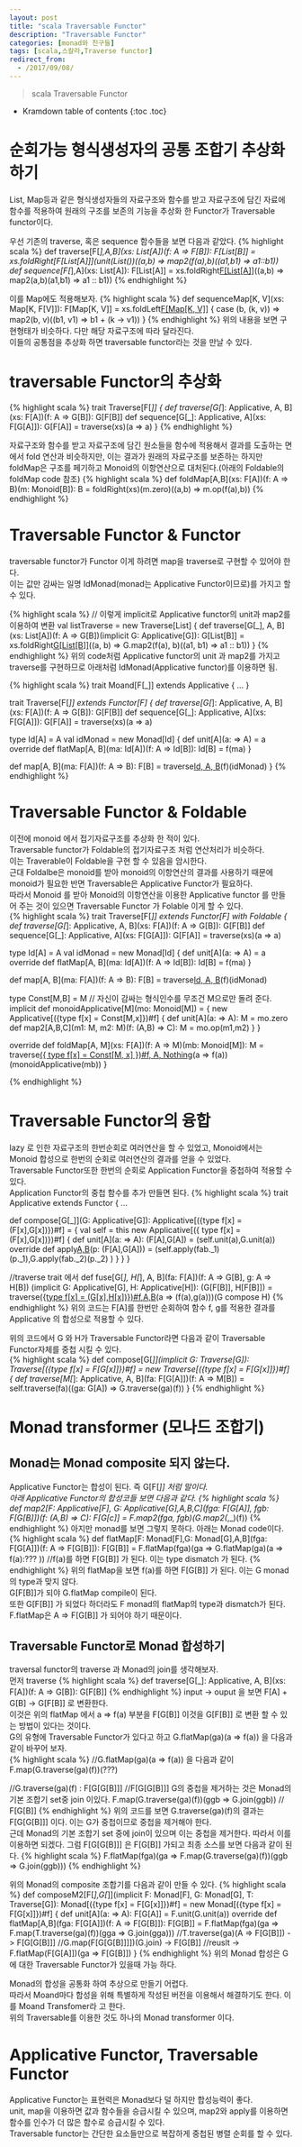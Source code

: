 ```yaml
---
layout: post
title: "scala Traversable Functor"
description: "Traversable Functor"
categories: [monad와 친구들]
tags: [scala,스칼라,Traverse functor]
redirect_from:
  - /2017/09/08/
---
```


> scala Traversable Functor


* Kramdown table of contents
{:toc .toc}

# 순회가능 형식생성자의 공통 조합기 추상화 하기
List, Map등과 같은 형식생성자들의 자료구조와 함수를 받고 자료구조에 담긴 자료에 함수를 적용하여 원래의 구조를 보존의 기능을 추상화 한 Functor가 Traversable functor이다.  

우선 기존의 traverse, 혹은 sequence 함수들을 보면 다음과 같았다.
{% highlight scala %}
def traverse[F[_],A,B](xs: List[A])(f: A => F[B]): F[List[B]] = 
  xs.foldRight[F[List[A]]](unit(List())((a,b) => map2(f(a),b)((a1,b1) => a1::b1))
def sequence[F[_],A](xs: List[A]): F[List[A]] = 
  xs.foldRight[F[List[A]]](unit(List()))((a,b) => map2(a,b)(a1,b1) => a1 :: b1))
{% endhighlight %}

이를 Map에도 적용해보자.
{% highlight scala %}
def sequenceMap[K, V](xs: Map[K, F[V]]): F[Map[K, V]] =
  xs.foldLeft[F[Map[K, V]]](unit(Map.empty)) {
    case (b, (k, v)) => map2(b, v)((b1, v1) => b1 + (k -> v1))
}
{% endhighlight %}
위의 내용을 보면 구현형태가 비슷하다. 다만 해당 자료구조에 따라 달라진다.  
이들의 공통점을 추상화 하면 traversable functor라는 것을 만날 수 있다.

# traversable Functor의 추상화
{% highlight scala %}
trait Traverse[F[_]] {
  def traverse[G[_]: Applicative, A, B](xs: F[A])(f: A => G[B]): G[F[B]]
  def sequence[G[_]: Applicative, A](xs: F[G[A]]): G[F[A]] = 
    traverse(xs)(a => a)
}
{% endhighlight %}

자료구조와 함수를 받고 자료구조에 담긴 원소들을 함수에 적용해서 결과를 도출하는 면에서 fold 연산과 비슷하지만, 이는 결과가 원래의 자료구조를 보존하는 하지만 foldMap은 구조를 페기하고 Monoid의 이항연산으로 대처된다.(아래의 Foldable의 foldMap code 참조)
{% highlight scala %}
def foldMap[A,B](xs: F[A])(f: A => B)(m: Monoid[B]): B = 
  foldRight(xs)(m.zero)((a,b) => m.op(f(a),b))
{% endhighlight %}

# Traversable Functor & Functor
traversable functor가 Functor 이게 하려면 map을 traverse로 구현할 수 있어야 한다.  
이는 값만 감싸는 일명 IdMonad(monad는 Applicative Functor이므로)를 가지고 할 수 있다.

{% highlight scala %}
// 이렇게 implicit로 Applicative functor의 unit과 map2를 이용하여 변환
val listTraverse = new Traverse[List] {
  def traverse[G[_], A, B](xs: List[A])(f: A => G[B])(implicit G: Applicative[G]): G[List[B]] =
    xs.foldRight[G[List[B]]](G.unit(List()))((a, b) => G.map2(f(a), b)((a1, b1) => a1 :: b1))
}
{% endhighlight %}
위의 code처럼 Applicative functor의 unit 과 map2를 가지고 traverse를 구현하므로 아래처럼 IdMonad(Applicative functor)를 이용하면 됨.

{% highlight scala %}
trait Moand[F[_]] extends Applicative {
 ...
}

trait Traverse[F[_]] extends Functor[F] {
  def traverse[G[_]: Applicative, A, B](xs: F[A])(f: A => G[B]): G[F[B]]
  def sequence[G[_]: Applicative, A](xs: F[G[A]]): G[F[A]] =
    traverse(xs)(a => a)

  type Id[A] = A
  val idMonad = new Monad[Id] {
    def unit[A](a: => A) = a
    override def flatMap[A, B](ma: Id[A])(f: A => Id[B]): Id[B] = f(ma)
  }

  def map[A, B](ma: F[A])(f: A => B): F[B] =
    traverse[Id, A, B](ma)(f)(idMonad)
}
{% endhighlight %}

# Traversable Functor & Foldable
이전에 monoid 에서 접기자료구조를 추상화 한 적이 있다.  
Traversable functor가 Foldable의 접기자료구조 처럼 연산처리가 비슷하다.  
이는 Traverable이 Foldable을 구현 할 수 있음을 암시한다.  
근대 Foldalbe은 monoid를 받아 monoid의 이항연산의 결과를 사용하기 때문에 monoid가 필요한 반면 Traversable은 Applicative Functor가 필요하다.  
따라서 Monoid 를 받아 Monoid의 이항연산을 이용한 Applicative functor 를 만들어 주는 것이  있으면 Traversable Functor 가 Folable 이게 할 수 있다.  
{% highlight scala %}
trait Traverse[F[_]] extends Functor[F] with Foldable {
  def traverse[G[_]: Applicative, A, B](xs: F[A])(f: A => G[B]): G[F[B]]
  def sequence[G[_]: Applicative, A](xs: F[G[A]]): G[F[A]] =
    traverse(xs)(a => a)

  type Id[A] = A
  val idMonad = new Monad[Id] {
    def unit[A](a: => A) = a
    override def flatMap[A, B](ma: Id[A])(f: A => Id[B]): Id[B] = f(ma)
  }

  def map[A, B](ma: F[A])(f: A => B): F[B] =
    traverse[Id, A, B](ma)(f)(idMonad)
    
    
  type Const[M,B] = M // 자신이 감싸는 형식인수를 무조건 M으로만 돌려 준다.
  implicit def monoidApplicative[M](mo: Monoid[M]) = {
    new Applicative[({type f[x] = Const[M,x]})#f] {
      def unit[A](a: => A): M = mo.zero
      def map2[A,B,C](m1: M, m2: M)(f: (A,B) => C): M = mo.op(m1,m2)
    }
  }
  
  override def foldMap[A, M](xs: F[A])(f: A => M)(mb: Monoid[M]): M =
    traverse[({ type f[x] = Const[M, x] })#f, A, Nothing](xs)(a => f(a))(monoidApplicative(mb))
}

{% endhighlight %}

# Traversable Functor의 융합
lazy 로 인한 자료구조의 한번순회로 여러연산을 할 수 있었고, Monoid에서는 Monoid 합성으로 한번의 순회로 여러연산의 결과를 얻을 수 있었다.  
Traversable Functor또한 한번의 순회로 Application Functor을 중첩하여 적용할 수 있다.  
Application Functor의 중첩 함수를 추가 만들면 된다.
{% highlight scala %}
trait Applicative extends Functor {
  ...
  
  def compose[G[_]](G: Applicative[G]): Applicative[({type f[x] = (F[x],G[x])})#f] = {
    val self = this
    new Applicative[({ type f[x] = (F[x],G[x])})#f] {
      def unit[A](a: => A): (F[A],G[A]) = (self.unit(a),G.unit(a))
      override def apply[A,B](fab: (F[A => B],G[A => B]))(p: (F[A],G[A])) = 
        (self.apply(fab._1)(p._1),G.apply(fab._2)(p._2) )
    }
  }
}

//traverse trait 에서 
def fuse[G[_], H[_], A, B](fa: F[A])(f: A => G[B], g: A => H[B])
  (implicit G: Applicative[G], H: Applicative[H]): (G[F[B]], H[F[B]]) = 
  traverse[({type f[x] = (G[x],H[x])})#f,A,B](fa)(a => (f(a),g(a)))(G compose H)
{% endhighlight %}
위의 코드는 F[A]를 한번만 순회하여 함수 f, g를 적용한 결과를 Applicative 의 합성으로 적용할 수 있다.  

위의 코드에서 G 와 H가 Traversable Functor라면 다음과 같이 Traversable Functor자체를 중첩 시킬 수 있다.  
{% highlight scala %}
def compose[G[_]](implicit G: Traverse[G]): Traverse[({type f[x] = F[G[x]]})#f] = 
  new Traverse[({type f[x] = F[G[x]]})#f] {
    def traverse[M[_]: Applicative, A, B](fa: F[G[A]])(f: A => M[B]) = 
      self.traverse(fa)((ga: G[A]) => G.traverse(ga)(f))
}
{% endhighlight %}

# Monad transformer (모나드 조합기)
## Monad는 Monad composite 되지 않는다.
Applicative Functor는 합성이 된다. 즉 G[F[_]] 처럼 말이다.  
아래 Applicative Functor의 합성코들 보면 다음과 같다.
{% highlight scala %}
def map2[F: Applicative[F], G: Applicative[G],A,B,C](fga: F[G[A]], fgb: F[G[B]])(f: (A,B) => C): F[G[c]] =
  F.map2(fga, fgb)(G.map2(_,_)(f))
{% endhighlight %}
아지만 monad를 보면 그렇지 못하다. 아래는 Monad code이다.
{% highlight scala %}
def flatMap[F: Monad[F],G: Monad[G],A,B](fga: F[G[A]])(f: A => F[G[B]]): F[G[B]] = 
  F.flatMap(fga)(ga => G.flatMap(ga)(a => f(a):??? ))
  //f(a)를 하면 F[G[B]] 가 된다. 이는 type dismatch 가 된다.
{% endhighlight %}
위의 flatMap을 보면 f(a)를 하면 F[G[B]] 가 된다. 이는 G monad의 type과 맞지 않다.  
G[F[B]]가 되야 G.flatMap compile이 된다.  
또한 G[F[B]] 가 되었다 하더라도 F monad의 flatMap의 type과 dismatch가 된다.  
F.flatMap은 A => F[G[B]] 가 되어야 하기 때문이다.  

## Traversable Functor로 Monad 합성하기
traversal functor의 traverse 과 Monad의 join를 생각해보자.  
먼저 traverse
{% highlight scala %}
def traverse[G[_]: Applicative, A, B](xs: F[A])(f: A => G[B]): G[F[B]]
{% endhighlight %}
input -> ouput 을 보면 F[A] + G[B] -> G[F[B]] 로 변환한다.  
이것은 위의 flatMap 에서 a => f(a) 부분을 F[G[B]] 이것을 G[F[B]] 로 변환 할 수 있는 방법이 있다는 것이다.  
G의 유형에 Traversable Functor가 있다고 하고 G.flatMap(ga)(a => f(a)) 을 다음과 같이 바꾸어 보자.  
{% highlight scala %}
//G.flatMap(ga)(a => f(a)) 을 다음과 같이 
F.map(G.traverse(ga)(f))(???)

//G.traverse(ga)(f) : F[G[G[B]]]
//F[G[G[B]]] G의 중첩을 제거하는 것은 Monad의 기본 조합기 set중 join 이있다.
F.map(G.traverse(ga)(f))(ggb => G.join(ggb)) // F[G[B]]
{% endhighlight %}
위의 코드를 보면 G.traverse(ga)(f)의 결과는 F[G[G[B]]] 이다. 이는 G가 중첩이므로 중첩을 제거해야 한다.  
근데 Monad의 기본 조합기 set 중에 join이 있으며 이는 중첩을 제거한다. 따라서 이를 이용하면 되겠다. 그럼 F[G[G[B]]] 은 F[G[B]] 가되고 최종 소스를 보면 다음과 같이 된다.
{% highlight scala %}
F.flatMap(fga)(ga => F.map(G.traverse(ga)(f))(ggb => G.join(ggb)))
{% endhighlight %}

위의 Monad의 composite 조합기를 다음과 같이 만들 수 있다.
{% highlight scala %}
def composeM2[F[_],G[_]](implicit F: Monad[F], G: Monad[G], T: Traverse[G]): Monad[({type f[x] = F[G[x]]})#f] = new Monad[({type f[x] = F[G[x]]})#f] {
  def unit[A](a: => A): F[G[A]] = F.unit(G.unit(a))
  override def flatMap[A,B](fga: F[G[A]])(f: A => F[G[B]]): F[G[B]] = 
    F.flatMap(fga)(ga => F.map(T.traverse(ga)(f))(gga => G.join(gga)))
    //T.traverse(ga)(A => F[G[B]]) -> F[G[G[B]]]
    //G.map(F[G[G[B]]]])(G.join)   -> F[G[B]] 
    //reuslt                       -> F.flatMap(F[G[A]])(ga => F[G[B]]) 
}
{% endhighlight %}
위의 Monad 합성은 G에 대한 Traversable Functor가 있을때 가능 하다.  

Monad의 합성을 공통화 하여 추상으로 만들기 어렵다.  
따라서 Moand마다 합성을 위해 특별하게 작성된 버전을 이용해서 해결하기도 한다. 이를 Moand Transfomer라 고 한다.  
위의 Traversable를 이용한 것도 하나의 Monad transformer 이다.  

# Applicative Functor, Traversable Functor
Applicative Functor는 표현력은 Monad보다 덜 하지만 합성능력이 좋다.  
unit, map을 이용하면 값과 함수들을 승급시킬 수 있으며, map2와 apply를 이용하면 함수를 인수가 더 많은 함수로 승급시킬 수 있다.  
Traversable functor는 간단한 요소들만으로 복잡하게 중첩된 병렬 순회를 할 수 있다.


[^1]: This is a footnote.

[kramdown]: https://kramdown.gettalong.org/
[Simple Texture]: https://github.com/yizeng/jekyll-theme-simple-texture
